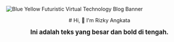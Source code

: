 ![Blue Yellow Futuristic Virtual Technology Blog Banner](https://github.com/RIZKYANGKATA/RIZKYANGKATA/assets/88949529/533c0957-7482-44ed-b019-98f1b610281d)

<p align="center">
  # Hi, 👋 I'm Rizky Angkata
</p>

<p align="center">
  <b><big>Ini adalah teks yang besar dan bold di tengah.</big></b>
</p>




